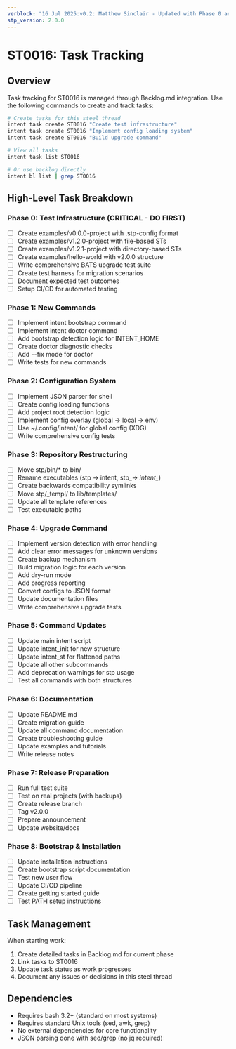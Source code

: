 ```yaml
---
verblock: "16 Jul 2025:v0.2: Matthew Sinclair - Updated with Phase 0 and new commands"
stp_version: 2.0.0
---
```

# ST0016: Task Tracking

## Overview

Task tracking for ST0016 is managed through Backlog.md integration. Use the following commands to create and track tasks:

```bash
# Create tasks for this steel thread
intent task create ST0016 "Create test infrastructure"
intent task create ST0016 "Implement config loading system"
intent task create ST0016 "Build upgrade command"

# View all tasks
intent task list ST0016

# Or use backlog directly
intent bl list | grep ST0016
```

## High-Level Task Breakdown

### Phase 0: Test Infrastructure (CRITICAL - DO FIRST)

- [ ] Create examples/v0.0.0-project with .stp-config format
- [ ] Create examples/v1.2.0-project with file-based STs
- [ ] Create examples/v1.2.1-project with directory-based STs
- [ ] Create examples/hello-world with v2.0.0 structure
- [ ] Write comprehensive BATS upgrade test suite
- [ ] Create test harness for migration scenarios
- [ ] Document expected test outcomes
- [ ] Setup CI/CD for automated testing

### Phase 1: New Commands

- [ ] Implement intent bootstrap command
- [ ] Implement intent doctor command
- [ ] Add bootstrap detection logic for INTENT_HOME
- [ ] Create doctor diagnostic checks
- [ ] Add --fix mode for doctor
- [ ] Write tests for new commands

### Phase 2: Configuration System

- [ ] Implement JSON parser for shell
- [ ] Create config loading functions
- [ ] Add project root detection logic
- [ ] Implement config overlay (global → local → env)
- [ ] Use ~/.config/intent/ for global config (XDG)
- [ ] Write comprehensive config tests

### Phase 3: Repository Restructuring

- [ ] Move stp/bin/* to bin/
- [ ] Rename executables (stp → intent, stp_*→ intent_*)
- [ ] Create backwards compatibility symlinks
- [ ] Move stp/_templ/ to lib/templates/
- [ ] Update all template references
- [ ] Test executable paths

### Phase 4: Upgrade Command

- [ ] Implement version detection with error handling
- [ ] Add clear error messages for unknown versions
- [ ] Create backup mechanism
- [ ] Build migration logic for each version
- [ ] Add dry-run mode
- [ ] Add progress reporting
- [ ] Convert configs to JSON format
- [ ] Update documentation files
- [ ] Write comprehensive upgrade tests

### Phase 5: Command Updates

- [ ] Update main intent script
- [ ] Update intent_init for new structure
- [ ] Update intent_st for flattened paths
- [ ] Update all other subcommands
- [ ] Add deprecation warnings for stp usage
- [ ] Test all commands with both structures

### Phase 6: Documentation

- [ ] Update README.md
- [ ] Create migration guide
- [ ] Update all command documentation
- [ ] Create troubleshooting guide
- [ ] Update examples and tutorials
- [ ] Write release notes

### Phase 7: Release Preparation

- [ ] Run full test suite
- [ ] Test on real projects (with backups)
- [ ] Create release branch
- [ ] Tag v2.0.0
- [ ] Prepare announcement
- [ ] Update website/docs

### Phase 8: Bootstrap & Installation

- [ ] Update installation instructions
- [ ] Create bootstrap script documentation
- [ ] Test new user flow
- [ ] Update CI/CD pipeline
- [ ] Create getting started guide
- [ ] Test PATH setup instructions

## Task Management

When starting work:

1. Create detailed tasks in Backlog.md for current phase
2. Link tasks to ST0016
3. Update task status as work progresses
4. Document any issues or decisions in this steel thread

## Dependencies

- Requires bash 3.2+ (standard on most systems)
- Requires standard Unix tools (sed, awk, grep)
- No external dependencies for core functionality
- JSON parsing done with sed/grep (no jq required)

